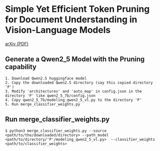 # Simple Yet Efficient Token Pruning for Document Understanding in Vision-Language Models
[arXiv (PDF)](https://arxiv.org/abs/YYMM.NNNNN)


## Generate a Qwen2_5 Model with the Pruning capability

```
1. Download Qwen2.5 huggingface model
2. Copy the downloaded Qwen2.5 directory (say this copied directory 'P')
3. Modify 'architectures' and 'auto_map' in config.json in the directory 'P' like qwen2_5_7b/config.json
4. Copy qwen2_5_7b/modeling_qwen2_5_vl.py to the directory 'P'
5. Run merge_classifier_weights.py
```


## Run merge_classifier_weights.py

```
$ python3 merge_classifier_weights.py --source <path/to/the/downloaded/directory> --path_model <path/to/directory/'P'/modeling_qwen2_5_vl.py>  --classifier_weights <path/to/classifier_weights>
```

